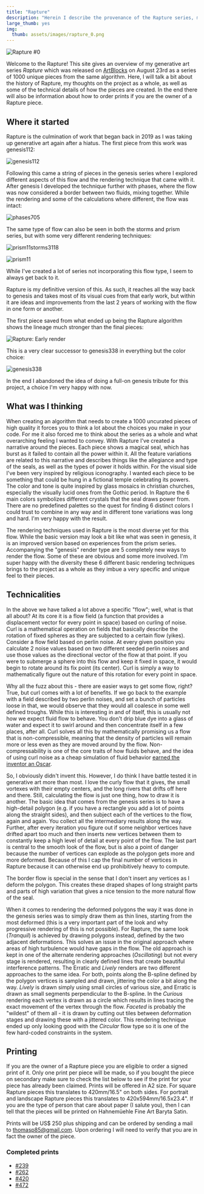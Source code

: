 ```yaml
---
title: "Rapture"
description: "Herein I describe the provenance of the Rapture series, my though process, and some technical details about how it is made."
large_thumb: yes
img:
  thumb: assets/images/rapture_0.png
---
```


![Rapture \#0](/assets/images/rapture_0.png)

Welcome to the Rapture! This site gives an overview of my generative art series *Rapture* which was released on [ArtBlocks](https://artblocks.io/project/141) on August 23rd as a series of 1000 unique pieces from the same algorithm. Here, I will talk a bit about the history of Rapture, my thoughts on the project as a whole, as well as some of the technical details of how the pieces are created. In the end there will also be information about how to order prints if you are the owner of a Rapture piece.

## Where it started

Rapture is the culmination of work that began back in 2019 as I was taking up generative art again after a hiatus. The first piece from this work was genesis112:

![genesis112](https://www.data-imaginist.com/art/005_genesis/genesis112_hu940eda6aa68a41b4b0a8e759d476cd8d_143478_0x1000_resize_box_2.png "genesis112")

Following this came a string of pieces in the genesis series where I explored different aspects of this flow and the rendering technique that came with it. After genesis I developed the technique further with phases, where the flow was now considered a border between two fluids, mixing together. While the rendering and some of the calculations where different, the flow was intact:

![phases705](https://www.data-imaginist.com/art/006_phases/phases705_hu248415ca3909e719104e1fbf6b6627e2_102556_0x1000_resize_box_2.png "phases705")

The same type of flow can also be seen in both the storms and prism series, but with some very different rendering techniques:

![![prism11](https://www.data-imaginist.com/art/009_prism/prism11_hu15289d2f1463b5da795637ea5a2d64b3_23591896_0x1000_resize_box_2.png "prism11")storms3118](https://www.data-imaginist.com/art/007_storms/storms3118_hub2dbdbce8d1d82a484ac168016d906aa_1838520_0x1000_resize_box_2.png "storms3118")

![prism11](https://www.data-imaginist.com/art/009_prism/prism11_hu15289d2f1463b5da795637ea5a2d64b3_23591896_0x1000_resize_box_2.png "prism11")

While I've created a lot of series not incorporating this flow type, I seem to always get back to it.

Rapture is my definitive version of this. As such, it reaches all the way back to genesis and takes most of its visual cues from that early work, but within it are ideas and improvements from the last 2 years of working with the flow in one form or another.

The first piece saved from what ended up being the Rapture algorithm shows the lineage much stronger than the final pieces:

![Rapture: Early render](/assets/images/rapture_first_save.png "Rapture: Early render")

This is a very clear successor to genesis338 in everything but the color choice:

![genesis338](https://www.data-imaginist.com/art/005_genesis/genesis338_hu19fc60717d90451585acb0fb6a565bcb_106689_0x1000_resize_box_2.png "genesis338")

In the end I abandoned the idea of doing a full-on genesis tribute for this project, a choice I'm very happy with now.

## What was I thinking

When creating an algorithm that needs to create a 1000 uncurated pieces of high quality it forces you to think a lot about the choices you make in your code. For me it also forced me to think about the series as a whole and what overarching feeling I wanted to convey. With Rapture I've created a narrative around the pieces. Each piece shows a magical seal, which has burst as it failed to contain all the power within it. All the feature variations are related to this narrative and describes things like the allegiance and type of the seals, as well as the types of power it holds within. For the visual side I've been very inspired by religious iconography. I wanted each piece to be something that could be hung in a fictional temple celebrating its powers. The color and tone is quite inspired by glass mosaics in christian churches, especially the visually lucid ones from the Gothic period. In Rapture the 6 main colors symbolizes different crystals that the seal draws power from. There are no predefined palettes so the quest for finding 6 distinct colors I could trust to combine in any way and in different tone variations was long and hard. I'm very happy with the result.

The rendering techniques used in Rapture is the most diverse yet for this flow. While the basic version may look a bit like what was seen in genesis, it is an improved version based on experiences from the prism series. Accompanying the "genesis" render type are 5 completely new ways to render the flow. Some of these are obvious and some more involved. I'm super happy with the diversity these 6 different basic rendering techniques brings to the project as a whole as they imbue a very specific and unique feel to their pieces.

## Technicalities

In the above we have talked a lot above a specific "flow"; well, what is that all about? At its core it is a flow field (a function that provides a displacement vector for every point in space) based on curling of noise. Curl is a mathematical operation on fields that basically describe the rotation of fixed spheres as they are subjected to a certain flow (yikes). Consider a flow field based on perlin noise. At every given position you calculate 2 noise values based on two different seeded perlin noises and use those values as the directional vector of the flow at that point. If you were to submerge a sphere into this flow and keep it fixed in space, it would begin to rotate around its fix point (its center). Curl is simply a way to mathematically figure out the nature of this rotation for every point in space.

Why all the fuzz about this - there are easier ways to get some flow, right? True, but curl comes with a lot of benefits. If we go back to the example with a field described by two perlin noises, and set a bunch of particles loose in that, we would observe that they would all coalesce in some well defined troughs. While this is interesting in and of itself, this is usually not how we expect fluid flow to behave. You don't drip blue dye into a glass of water and expect it to swirl around and then concentrate itself in a few places, after all. Curl solves all this by mathematically promising us a flow that is non-compressible, meaning that the density of particles will remain more or less even as they are moved around by the flow. Non-compressability is one of the core traits of how fluids behave, and the idea of using curl noise as a cheap simulation of fluid behavior [earned the inventor an Oscar](https://www.cs.ubc.ca/news/2015/02/robert-bridson-earns-sci-tech-oscar-bringing-real-world-simulations-hollywood).

So, I obviously didn't invent this. However, I do think I have battle tested it in generative art more than most. I love the curly flow that it gives, the small vortexes with their empty centers, and the long rivers that drifts off here and there. Still, calculating the flow is just one thing, how to draw it is another. The basic idea that comes from the genesis series is to have a high-detail polygon (e.g. if you have a rectangle you add a lot of points along the straight sides), and then subject each of the vertices to the flow, again and again. You collect all the intermediary results along the way. Further, after every iteration you figure out if some neighbor vertices have drifted apart too much and then inserts new vertices between them to constantly keep a high level of detail at every point of the flow. The last part is central to the smooth look of the flow, but is also a point of danger because the number of vertices can explode as the polygon gets more and more deformed. Because of this I cap the final number of vertices in Rapture because it can otherwise end up prohibitively heavy to compute.

The border flow is special in the sense that I don't insert any vertices as I deform the polygon. This creates these draped shapes of long straight parts and parts of high variation that gives a nice tension to the more natural flow of the seal.

When it comes to rendering the deformed polygons the way it was done in the genesis series was to simply draw them as thin lines, starting from the most deformed (this is a very important part of the look and why progressive rendering of this is not possible). For Rapture, the same look (*Tranquil*) is achieved by drawing polygons instead, defined by the two adjacent deformations. This solves an issue in the original approach where areas of high turbulence would have gaps in the flow. The old approach is kept in one of the alternate rendering approaches (*Oscillating*) but not every stage is rendered, resulting in clearly defined lines that create beautiful interference patterns. The Erratic and *Lively* renders are two different approaches to the same idea. For both, points along the B-spline defined by the polygon vertices is sampled and drawn, jittering the color a bit along the way. *Lively* is drawn simply using small circles of various size, and Erratic is drawn as small segments perpendicular to the B-spline. In the *Curious* rendering each vertex is drawn as a circle which results in lines tracing the exact movement of the vertex through the flow. *Faceted* is probably the "wildest" of them all - it is drawn by cutting out tiles between deformation stages and drawing these with a jittered color. This rendering technique ended up only looking good with the *Circular* flow type so it is one of the few hard-coded constraints in the system.

## Printing

If you are the owner of a Rapture piece you are eligible to order a signed print of it. Only one print per piece will be made, so if you bought the piece on secondary make sure to check the list below to see if the print for your piece has already been claimed. Prints will be offered in A2 size. For square Rapture pieces this translates to 420mm/16.5" on both sides. For portrait and landscape Rapture pieces this translates to 420x594mm/16.5x23.4". If you are the type of person that care about paper (I salute you), then I can tell that the pieces will be printed on Hahnemüehle Fine Art Baryta Satin.

Prints will be US$ 250 plus shipping and can be ordered by sending a mail to [thomasp85@gmail.com](mailto:thomasp85@gmail.com). Upon ordering I will need to verify that you are in fact the owner of the piece.

### Completed prints

- [#239](https://artblocks.io/token/141000239)
- [#262](https://artblocks.io/token/141000262)
- [#420](https://artblocks.io/token/141000420)
- [#472](https://artblocks.io/token/141000472)
